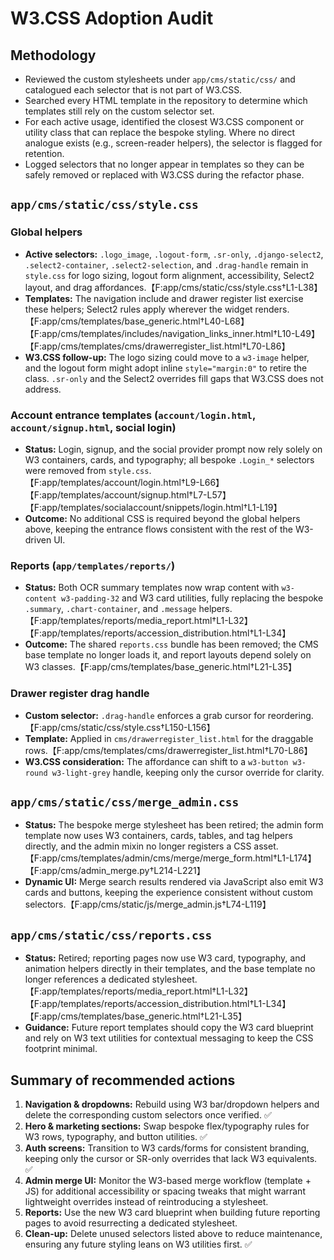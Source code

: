 # W3.CSS Adoption Audit

## Methodology
- Reviewed the custom stylesheets under `app/cms/static/css/` and catalogued each selector that is not part of W3.CSS.
- Searched every HTML template in the repository to determine which templates still rely on the custom selector set.
- For each active usage, identified the closest W3.CSS component or utility class that can replace the bespoke styling. Where no direct analogue exists (e.g., screen-reader helpers), the selector is flagged for retention.
- Logged selectors that no longer appear in templates so they can be safely removed or replaced with W3.CSS during the refactor phase.

## `app/cms/static/css/style.css`

### Global helpers
- **Active selectors:** `.logo_image`, `.logout-form`, `.sr-only`, `.django-select2`, `.select2-container`, `.select2-selection`, and `.drag-handle` remain in `style.css` for logo sizing, logout form alignment, accessibility, Select2 layout, and drag affordances.【F:app/cms/static/css/style.css†L1-L38】
- **Templates:** The navigation include and drawer register list exercise these helpers; Select2 rules apply wherever the widget renders.【F:app/cms/templates/base_generic.html†L40-L68】【F:app/cms/templates/includes/navigation_links_inner.html†L10-L49】【F:app/cms/templates/cms/drawerregister_list.html†L70-L86】
- **W3.CSS follow-up:** The logo sizing could move to a `w3-image` helper, and the logout form might adopt inline `style="margin:0"` to retire the class. `.sr-only` and the Select2 overrides fill gaps that W3.CSS does not address.

### Account entrance templates (`account/login.html`, `account/signup.html`, social login)
- **Status:** Login, signup, and the social provider prompt now rely solely on W3 containers, cards, and typography; all bespoke `.Login_*` selectors were removed from `style.css`.【F:app/templates/account/login.html†L9-L66】【F:app/templates/account/signup.html†L7-L57】【F:app/templates/socialaccount/snippets/login.html†L1-L19】
- **Outcome:** No additional CSS is required beyond the global helpers above, keeping the entrance flows consistent with the rest of the W3-driven UI.

### Reports (`app/templates/reports/`)
- **Status:** Both OCR summary templates now wrap content with `w3-content w3-padding-32` and W3 card utilities, fully replacing the bespoke `.summary`, `.chart-container`, and `.message` helpers.【F:app/templates/reports/media_report.html†L1-L32】【F:app/templates/reports/accession_distribution.html†L1-L34】
- **Outcome:** The shared `reports.css` bundle has been removed; the CMS base template no longer loads it, and report layouts depend solely on W3 classes.【F:app/cms/templates/base_generic.html†L21-L35】

### Drawer register drag handle
- **Custom selector:** `.drag-handle` enforces a grab cursor for reordering.【F:app/cms/static/css/style.css†L150-L156】
- **Template:** Applied in `cms/drawerregister_list.html` for the draggable rows.【F:app/cms/templates/cms/drawerregister_list.html†L70-L86】
- **W3.CSS consideration:** The affordance can shift to a `w3-button w3-round w3-light-grey` handle, keeping only the cursor override for clarity.

## `app/cms/static/css/merge_admin.css`
- **Status:** The bespoke merge stylesheet has been retired; the admin form template now uses W3 containers, cards, tables, and tag helpers directly, and the admin mixin no longer registers a CSS asset.【F:app/cms/templates/admin/cms/merge/merge_form.html†L1-L174】【F:app/cms/admin_merge.py†L214-L221】
- **Dynamic UI:** Merge search results rendered via JavaScript also emit W3 cards and buttons, keeping the experience consistent without custom selectors.【F:app/cms/static/js/merge_admin.js†L74-L119】

## `app/cms/static/css/reports.css`
- **Status:** Retired; reporting pages now use W3 card, typography, and animation helpers directly in their templates, and the base template no longer references a dedicated stylesheet.【F:app/templates/reports/media_report.html†L1-L32】【F:app/templates/reports/accession_distribution.html†L1-L34】【F:app/cms/templates/base_generic.html†L21-L35】
- **Guidance:** Future report templates should copy the W3 card blueprint and rely on W3 text utilities for contextual messaging to keep the CSS footprint minimal.

## Summary of recommended actions
1. **Navigation & dropdowns:** Rebuild using W3 bar/dropdown helpers and delete the corresponding custom selectors once verified. ✅
2. **Hero & marketing sections:** Swap bespoke flex/typography rules for W3 rows, typography, and button utilities. ✅
3. **Auth screens:** Transition to W3 cards/forms for consistent branding, keeping only the cursor or SR-only overrides that lack W3 equivalents. ✅
4. **Admin merge UI:** Monitor the W3-based merge workflow (template + JS) for additional accessibility or spacing tweaks that might warrant lightweight overrides instead of reintroducing a stylesheet.
5. **Reports:** Use the new W3 card blueprint when building future reporting pages to avoid resurrecting a dedicated stylesheet.
6. **Clean-up:** Delete unused selectors listed above to reduce maintenance, ensuring any future styling leans on W3 utilities first. ✅
